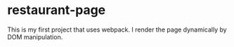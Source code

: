 # restaurant-page
This is my first project that uses webpack. I render the page dynamically by DOM manipulation.
